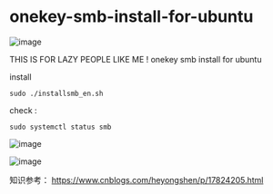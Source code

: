 # onekey-smb-install-for-ubuntu

![image](https://github.com/user-attachments/assets/dd74f1fc-a650-4d27-b770-f2ae5dfdfb94)

THIS IS FOR LAZY PEOPLE LIKE ME !
onekey smb install for ubuntu

install
```
sudo ./installsmb_en.sh
```

check : 
```
sudo systemctl status smb
```


![image](https://github.com/user-attachments/assets/dd74dbb6-109f-4ace-973b-8edc72746b80)

![image](https://github.com/user-attachments/assets/c4550674-5e71-4ba2-ad41-69f6571ad35f)

知识参考：
https://www.cnblogs.com/heyongshen/p/17824205.html 
